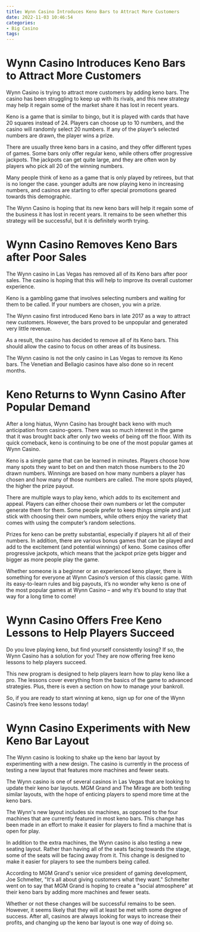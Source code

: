 ```yaml
---
title: Wynn Casino Introduces Keno Bars to Attract More Customers
date: 2022-11-03 10:46:54
categories:
- Big Casino
tags:
---
```



#  Wynn Casino Introduces Keno Bars to Attract More Customers

Wynn Casino is trying to attract more customers by adding keno bars. The casino has been struggling to keep up with its rivals, and this new strategy may help it regain some of the market share it has lost in recent years.

Keno is a game that is similar to bingo, but it is played with cards that have 20 squares instead of 24. Players can choose up to 10 numbers, and the casino will randomly select 20 numbers. If any of the player’s selected numbers are drawn, the player wins a prize.

There are usually three keno bars in a casino, and they offer different types of games. Some bars only offer regular keno, while others offer progressive jackpots. The jackpots can get quite large, and they are often won by players who pick all 20 of the winning numbers.

Many people think of keno as a game that is only played by retirees, but that is no longer the case. younger adults are now playing keno in increasing numbers, and casinos are starting to offer special promotions geared towards this demographic.

The Wynn Casino is hoping that its new keno bars will help it regain some of the business it has lost in recent years. It remains to be seen whether this strategy will be successful, but it is definitely worth trying.

#  Wynn Casino Removes Keno Bars after Poor Sales

The Wynn casino in Las Vegas has removed all of its Keno bars after poor sales. The casino is hoping that this will help to improve its overall customer experience.

Keno is a gambling game that involves selecting numbers and waiting for them to be called. If your numbers are chosen, you win a prize.

The Wynn casino first introduced Keno bars in late 2017 as a way to attract new customers. However, the bars proved to be unpopular and generated very little revenue.

As a result, the casino has decided to remove all of its Keno bars. This should allow the casino to focus on other areas of its business.

The Wynn casino is not the only casino in Las Vegas to remove its Keno bars. The Venetian and Bellagio casinos have also done so in recent months.

#  Keno Returns to Wynn Casino After Popular Demand

After a long hiatus, Wynn Casino has brought back keno with much anticipation from casino-goers. There was so much interest in the game that it was brought back after only two weeks of being off the floor. With its quick comeback, keno is continuing to be one of the most popular games at Wynn Casino.

Keno is a simple game that can be learned in minutes. Players choose how many spots they want to bet on and then match those numbers to the 20 drawn numbers. Winnings are based on how many numbers a player has chosen and how many of those numbers are called. The more spots played, the higher the prize payout.

There are multiple ways to play keno, which adds to its excitement and appeal. Players can either choose their own numbers or let the computer generate them for them. Some people prefer to keep things simple and just stick with choosing their own numbers, while others enjoy the variety that comes with using the computer’s random selections.

Prizes for keno can be pretty substantial, especially if players hit all of their numbers. In addition, there are various bonus games that can be played and add to the excitement (and potential winnings) of keno. Some casinos offer progressive jackpots, which means that the jackpot prize gets bigger and bigger as more people play the game.

Whether someone is a beginner or an experienced keno player, there is something for everyone at Wynn Casino’s version of this classic game. With its easy-to-learn rules and big payouts, it’s no wonder why keno is one of the most popular games at Wynn Casino – and why it’s bound to stay that way for a long time to come!

#  Wynn Casino Offers Free Keno Lessons to Help Players Succeed

Do you love playing keno, but find yourself consistently losing? If so, the Wynn Casino has a solution for you! They are now offering free keno lessons to help players succeed.

This new program is designed to help players learn how to play keno like a pro. The lessons cover everything from the basics of the game to advanced strategies. Plus, there is even a section on how to manage your bankroll.

So, if you are ready to start winning at keno, sign up for one of the Wynn Casino’s free keno lessons today!

#  Wynn Casino Experiments with New Keno Bar Layout

The Wynn casino is looking to shake up the keno bar layout by experimenting with a new design. The casino is currently in the process of testing a new layout that features more machines and fewer seats.

The Wynn casino is one of several casinos in Las Vegas that are looking to update their keno bar layouts. MGM Grand and The Mirage are both testing similar layouts, with the hope of enticing players to spend more time at the keno bars.

The Wynn's new layout includes six machines, as opposed to the four machines that are currently featured in most keno bars. This change has been made in an effort to make it easier for players to find a machine that is open for play.

In addition to the extra machines, the Wynn casino is also testing a new seating layout. Rather than having all of the seats facing towards the stage, some of the seats will be facing away from it. This change is designed to make it easier for players to see the numbers being called.

According to MGM Grand's senior vice president of gaming development, Joe Schmelter, "It's all about giving customers what they want." Schmelter went on to say that MGM Grand is hoping to create a "social atmosphere" at their keno bars by adding more machines and fewer seats.

Whether or not these changes will be successful remains to be seen. However, it seems likely that they will at least be met with some degree of success. After all, casinos are always looking for ways to increase their profits, and changing up the keno bar layout is one way of doing so.